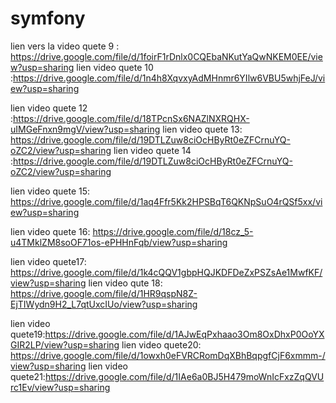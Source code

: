 # symfony

lien vers la video quete 9 : https://drive.google.com/file/d/1foirF1rDnlx0CQEbaNKutYaQwNKEM0EE/view?usp=sharing
lien video quete 10 :https://drive.google.com/file/d/1n4h8XqvxyAdMHnmr6YIlw6VBU5whjFeJ/view?usp=sharing

lien video quete 12 :https://drive.google.com/file/d/18TPcnSx6NAZlNXRQHX-uIMGeFnxn9mgV/view?usp=sharing
lien video quete 13: https://drive.google.com/file/d/19DTLZuw8ciOcHByRt0eZFCrnuYQ-oZC2/view?usp=sharing
lien video quete 14 :https://drive.google.com/file/d/19DTLZuw8ciOcHByRt0eZFCrnuYQ-oZC2/view?usp=sharing

lien video quete 15: https://drive.google.com/file/d/1aq4Ffr5Kk2HPSBqT6QKNpSuO4rQSf5xx/view?usp=sharing

lien video quete 16: https://drive.google.com/file/d/18cz_5-u4TMklZM8soOF71os-ePHHnFqb/view?usp=sharing

lien video quete17: https://drive.google.com/file/d/1k4cQQV1gbpHQJKDFDeZxPSZsAe1MwfKF/view?usp=sharing
lien video qute 18: https://drive.google.com/file/d/1HR9qspN8Z-EjTIWydn9H2_L7qtUxcIUo/view?usp=sharing

lien video quete19:https://drive.google.com/file/d/1AJwEqPxhaao3Om8OxDhxP0OoYXGIR2LP/view?usp=sharing
lien video quete20: https://drive.google.com/file/d/1owxh0eFVRCRomDqXBhBqpgfCjF6xmmm-/view?usp=sharing
lien video quete21:https://drive.google.com/file/d/1IAe6a0BJ5H479moWnIcFxzZqQVUrc1Ev/view?usp=sharing
